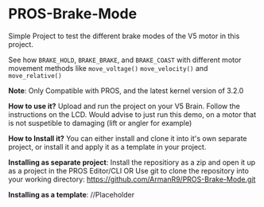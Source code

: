 # PROS-Brake-Mode
Simple Project to test the different brake modes of the V5 motor in this project.

See how `BRAKE_HOLD`, `BRAKE_BRAKE`, and `BRAKE_COAST` with different motor movement methods like
`move_voltage()` `move_velocity()` and `move_relative()`


**Note**: Only Compatible with PROS, and the latest kernel version of 3.2.0



**How to use it?**
Upload and run the project on your V5 Brain. Follow the instructions on the LCD.
Would advise to just run this demo, on a motor that is not suspetible to damaging (lift or angler for example)



**How to Install it?**
You can either install and clone it into it's own separate project, or install it and apply it as a template in your project.


**Installing as separate project**:
Install the repositiory as a zip and open it up as a project in the PROS Editor/CLI
OR
Use git to clone the repository into your working directory: https://github.com/ArmanR9/PROS-Brake-Mode.git 


**Installing as a template**:
//Placeholder

